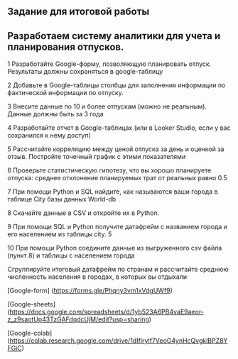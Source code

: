 ## Задание для итоговой работы
## Разработаем систему аналитики для учета и планирования отпусков.
1	Разработайте Google-форму, позволяющую планировать отпуск. 
Результаты должны сохраняться в google-таблицу

2	Добавьте в Google-таблицы столбцы для заполнения информации по фактической информации по отпуску. 

3	Внесите данные по 10 и более отпускам (можно не реальным). 
Данные должны быть за 3 года	

4	Разработайте отчет в Google-таблицах (или в Looker Studio, если у вас сохранился к нему доступ) 

5	Рассчитайте корреляцию между ценой отпуска за день и оценкой за отзыв.
Постройте точечный график с этими показателями	

6	Проверьте статистическую гипотезу, что вы хорошо планируете отпуска: среднее отклонение планируемых трат от реальных равно 0.5

7	При помощи Python и SQL найдите, как называются ваши города в таблице City базы данных World-db 

8	Скачайте данные в CSV и откройте их в Python.	

9	При помощи SQL и Python получите датафрейм с названием города и его населением из таблицы city.	5

10	При помощи Python соедините данные из выгруженного csv файла (пункт 8) и таблицы с населением города

Сгруппируйте итоговый датафрейм по странам и рассчитайте среднюю численность населения в городах, в которых вы отдыхали	

[Google-form] (https://forms.gle/Phqny3vm1xVdgUWf9)

[Google-sheets] (https://docs.google.com/spreadsheets/d/1yb523A6PB4vaE9aeor-z_z9saotUp43TzGAFdqdcUjM/edit?usp=sharing)

[Google-colab] (https://colab.research.google.com/drive/1dIfIrylf7VeoG4ynHcQvgklBPZ8YFGiC)
